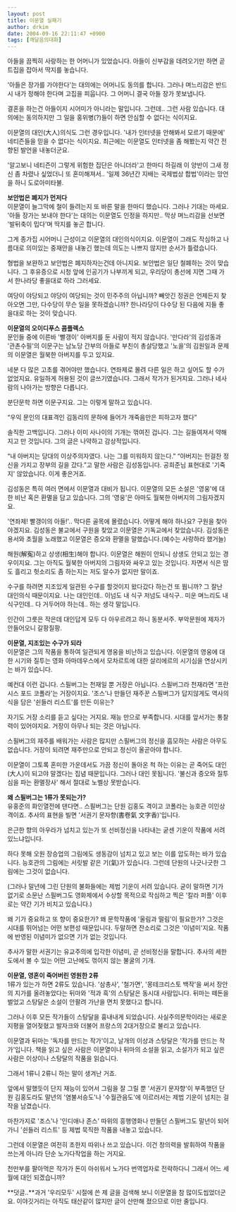 ```yaml
---
layout: post
title: 이문열 실패기
author: drkim
date: 2004-09-16 22:11:47 +0900
tags: [깨달음의대화]
---
```

아들을 끔찍히 사랑하는 한 어머니가 있었습니다. 아들이 신부감을 데려오기만 하면 곧 트집을 잡아서 딱지를 놓습니다.    
  
'아들은 장가를 가야한다'는 대의에는 어머니도 동의를 합니다. 그러나 며느리감은 반드시 내가 정해야 한다며 고집을 피웁니다. 그 어머니 결국 아들 장가 못보냅니다.    
  
결혼을 하는건 아들이지 시어미가 아니라는 말입니다. 그런데.. 그런 사람 있습니다. 대의에는 동의하지만 그 일을 홍위병(?)들이 하면 안심할 수 없다는 식이지요.    
  
이문열의 대인(大人)의식도 그런 경우입니다. '내가 인터넷을 안해봐서 모르기 때문에' 네티즌들을 믿을 수 없다는 식이지요. 최근에는 이문열도 인터넷을 좀 해봤는지 약간 전향된 발언을 내놓더군요.    
  
'알고보니 네티즌이 그렇게 위험한 집단은 아니더라'고 한마디 하길래 이 양반이 그새 정신 좀 차렸나 싶었더니 또 혼미해져서.. '일제 36년간 지배는 국제법상 합법'이라는 망언을 하니 도로아미타불. 
  
  
**보안법은 폐지가 먼저다**  
이문열이 늘그막에 철이 들려는지 또 바른 말을 한마디 했습니다. 그러나 기대는 마세요. '아들 장가는 보내야 한다'는 대의는 이문열도 인정을 하지만.. 막상 며느리감을 선보면 '발뒤축이 밉다'며 딱지를 놓곤 합니다.    
  
그게 종가집 시어머니 근성이고 이문열의 대인의식이지요. 이문열이 그래도 작심하고 나름대로 의미있는 중재안을 내놓긴 했는데 의도는 나쁘지 않지만 순서가 틀렸습니다.    
  
형법을 보완하고 보안법은 폐지하자는건데 아니지요. 보안법은 일단 철폐하는 것이 맞습니다. 그 후유증으로 시청 앞에 인공기가 나부끼게 되고, 우리당이 총선에 지면 그때 가서 한나라당 좋을대로 하라 그러세요.    
  
여당이 야당되고 야당이 여당되는 것이 민주주의 아닙니까? 빼앗긴 정권은 언제든지 찾아오면 그만, 다수당이 무슨 일을 못하겠습니까? 한나라당이 다수당 된 다음에 지들 좋을대로 하는 것이 맞습니다.    
  
**이문열의 오이디푸스 콤플렉스**  
문인들 중에 이른바 '빨갱이' 아버지를 둔 사람이 적지 않습니다. '만다라'의 김성동과 '관촌수필'의 이문구는 남노당 간부의 아들로 부친이 총살당했고 '노을'의 김원일과 문제의 이문열은 월북한 아버지를 두고 있지요.    
  
네분 다 많은 고초를 겪어야만 했습니다. 연좌제로 몰려 다른 일은 하고 싶어도 할 수가 없었지요. 유일하게 허용된 것이 글쓰기였습니다. 그래서 작가가 된거지요. 그러나 네사람의 나아가는 방향은 다릅니다. 
  
  
분단문학 하면 이문구지요. 그는 이렇게 말하고 있습니다.    
  
“우익 문인의 대표격인 김동리의 문하에 들어가 개죽음만은 피하고자 했다”    
  
솔직한 고백입니다. 그러나 이미 사나이의 기개는 꺾여진 겁니다. 그는 길들여져서 약해지고 만 것입니다. 그의 글은 나약하고 감상적입니다. 
  
  
“내 아버지는 당대의 이상주의자였다. 나는 그를 미워하지 않는다.” “아버지는 헌걸찬 정신을 가지고 장부의 길을 갔다.”고 말한 사람은 김성동입니다. 공희준님 표현대로 '기죽지' 않았습니다. 이게 좋은거죠.    
  
김성동은 특히 여러 면에서 이문열과 대비가 됩니다. 이문열의 모든 소설은 '영웅'에 대한 비난 혹은 환멸을 담고 있습니다. 그의 '영웅'은 아마도 월북한 아버지의 그림자겠지요.    
  
'연좌제! 빨갱이의 아들!'.. 막다른 골목에 몰렸습니다. 어떻게 해야 하나요? 구원을 찾아야겠지요. 김성동은 불교에서 구원을 찾았고 이문열은 기독교에서 찾았습니다. 김성동은 용서와 초월을 노래했고 이문열은 증오와 환멸을 말했습니다.(예수는 사랑하라 했거늘)    
  
해원(解寃)하고 상생(相生)해야 합니다. 이문열은 해원이 안되니 상생도 안되고 있는 경우이지요. 그는 아직도 월북한 아버지의 그림자와 싸우고 있는 것입니다. 자면서 식은 땀도 흘리고 헛소리도 좀 하는지는 저도 알수가 없지만 말이죠.    
  
수구를 하려면 지조있게 일관된 수구를 할것이지 왔다갔다 하는건 또 뭡니까? 그 잘난 대인의식 때문이지요. 나는 대인인데.. 이넘도 내 식구 저넘도 내식구.. 미운 며느리도 내식구인데.. 다 거두어야 하는데.. 하는 생각 말입니다.    
  
인간이 그릇은 작은데 대인답게 모두 다 아우르려고 하니 동분서주. 부악문원에 제자가 안들어오니 갈팡질팡.    
  
**이문열, 지조있는 수구가 되라**  
이문열은 그의 작품을 통하여 일관되게 영웅을 비난하고 있습니다. 이문열의 영웅에 대한 시기와 질투는 영화 아마데우스에서 모차르트에 대한 살리에르의 시기심을 연상시키는 바가 있습니다.    
  
예컨대 이런 겁니다. 스필버그는 천재일 뿐 거장은 아닙니다. 스필버그라 천재라면 '프란시스 포드 코폴라'는 거장이지요. '조스'나 만들던 재주꾼 스필버그가 답지않게도 역사의식을 담은 '쉰들러 리스트'를 만든 이유는?    
  
자기도 거장 소리를 듣고 싶다는 거지요. 재능 만으로 부족합니다. 시대를 앞서가는 통찰력이 있어야지요. 거장이 아무나 되는 것은 아닙니다. 
  
  
스필버그의 재주를 배워가는 사람은 많지만 스필버그의 정신을 흠모하는 사람은 아무도 없습니다. 거장이 되려면 재주만으로 안되고 정신이 올곧아야 합니다.    
  
이문열이 그토록 혼미한 가운데서도 가끔 정신이 돌아온 척 하는 이유는 곧 죽어도 대인(大人)이 되고야 말겠다는 집념 때문입니다. 그러나 대인 못됩니다. '불신과 증오와 질투심을 파는 환멸장사' 해서 절대로 노벨상 못받습니다.    
  
**왜 스필버그는 1류가 못되는가?**  
유홍준의 화인열전에 댄다면.. 스필버그는 단원 김홍도 격이고 코폴라는 능호관 이인상 격이죠. 추사의 표현을 빌면 '서권기 문자향(書卷氣 文字香)'입니다.    
  
은근한 향의 아우라가 넘치고 있는가 또 선비정신을 나타내는 굳센 기운이 작품에 서려 있느냐입니다.    
  
하다 못해 오원 장승업의 그림에도 생동감이 넘치고 있고 보는 이를 압도하는 바가 있습니다. 능호관의 그림에는 서릿발 같은 기(氣)가 있습니다. 그런데 단원의 나긋나긋한 그림에는 그것이 없습니다.    
  
(그러나 말년에 그린 단원의 불화들에는 제법 기운이 서려 있습니다. 굳이 말하면 기가 없기로 소문난 스필버그도 영화제에서 수상할 목적으로 작심하고 찍은 '칼라 퍼플' 이후로는 약간 기가 비치고 있습니다.) 
  
  
왜 기가 중요하고 또 향이 중요한가? 왜 문학작품에 '울림과 떨림'이 필요한가? 그것은 시대를 뛰어넘는 어떤 보편성 때문입니다. 두말하면 잔소리로 그것은 '이념미'지요. 작품에 반영된 이념미가 없으면 기가 없는 것입니다.    
  
추사가 말한 서권기는 유교주의에 입각한 이념미, 곧 선비정신을 말합니다. 추사의 세한도에서 볼 수 있는 어떤 고난에도 꺾이지 않는 불굴의 기개. 
  
  
**이문열, 영혼이 죽어버린 영원한 2류**  
1류가 있는가 하면 2류도 있습니다. '삼총사', '철가면', '몽테크리스토 백작'을 써서 장안의 지가를 올려놓았다는 뒤마와 '적과 흑'의 스탕달은 동시대 사람입니다. 뒤마는 떼돈을 벌었고 스탕달은 소설이 안팔려 가난을 면치 못했다고 합니다.    
  
그러나 이후 모든 작가들이 스탕달을 흉내내게 되었습니다. 사실주의문학이라는 새로운 지평을 열어젖혔고 발자크와 더불어 프랑스의 2대거장으로 불리고 있습니다. 
  
  
이문열과 뒤마는 '독자를 만드는 작가'이고, 날개의 이상과 스탕달은 '작가를 만드는 작가'입니다. 책을 읽고 싶은 사람은 이문열이나 뒤마의 소설을 읽고, 소설가가 되고 싶은 사람은 이상이나 스탕달의 작품을 읽습니다.    
  
그래서 1류니 2류니 하는 말이 생겨난 거죠.    
  
앞에서 말했듯이 단지 재능이 있어서 그림을 잘 그릴 뿐 '서권기 문자향'이 부족했던 단원 김홍도라도 말년의 '염불서승도'나 '수월관음도'에 이르러서는 제법 기운이 넘치는 걸작을 남겼습니다.    
  
마찬가지로 '조스'나 '인디애나 존스' 따위의 흥행영화나 만들던 스필버그도 말년이 되어가니 '쉰들러 리스트' 등 제법 묵직한 작품을 내놓고 있습니다. 
  
  
그런데 이문열은 여전히 초한지 따위나 쓰고 있습니다. 이건 창의력을 발휘하여 작품을 쓰는게 아니라 단순 노가다작업을 하는 거지요. 
  
  
천만부를 팔아먹은 작가가 돈이 아쉬워서 노가다 번역업자로 전락하다니 그래서 어느 세월에 대인 되겠습니까?    
  
**덧글..**과거 '우리모두' 시절에 쓴 제 글을 검색해 보니 이문열을 참 많이도씹었더군요. 이야깃거리는 아직도 태산같이 많지만 글이 산만해 졌으므로 이만 줄입니다.